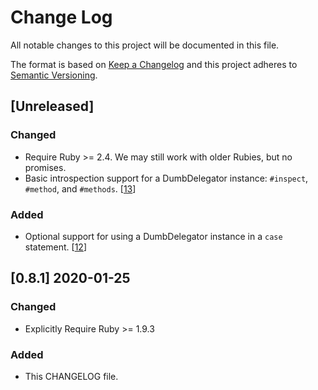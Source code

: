 # Change Log
All notable changes to this project will be documented in this file.

The format is based on [Keep a Changelog](http://keepachangelog.com/) and this project adheres to [Semantic Versioning](http://semver.org/).

## [Unreleased]
### Changed
  - Require Ruby >= 2.4. We may still work with older Rubies, but no promises.
  - Basic introspection support for a DumbDelegator instance: `#inspect`, `#method`, and `#methods`. [[13](https://github.com/stevenharman/dumb_delegator/pull/13)]

### Added
  - Optional support for using a DumbDelegator instance in a `case` statement. [[12](https://github.com/stevenharman/dumb_delegator/pull/12)]

## [0.8.1] 2020-01-25
### Changed
  - Explicitly Require Ruby >= 1.9.3

### Added
  - This CHANGELOG file.
